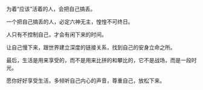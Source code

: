 为着“应该”活着的人，会把自己搞丢。



一个把自己搞丢的人，必定六神无主，惶惶不可终日。



人只有不控制自己，才会有闲下来的时间。



让自己慢下来，跟世界建立深度的链接关系，找到自己的安身立命之所。

最后，生活是用来享受的，而不是用来比拼的和攀比的，它不是战场，而是一段时光。

愿你好好享受生活，多倾听自己内心的声音，尊重自己，放松下来。

